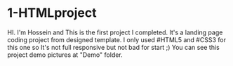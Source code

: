 # 1-HTMLproject

HI.
I'm Hossein and This is the first project I completed.
It's a landing page coding project from designed template.
I only used #HTML5 and #CSS3 for this one so It's not full responsive but not bad for start ;)
You can see this project demo pictures at "Demo" folder.

